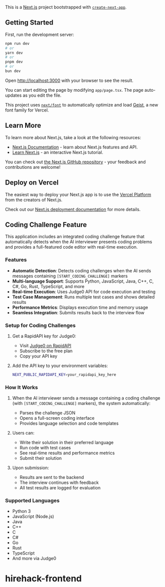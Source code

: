 This is a [Next.js](https://nextjs.org) project bootstrapped with [`create-next-app`](https://nextjs.org/docs/app/api-reference/cli/create-next-app).

## Getting Started

First, run the development server:

```bash
npm run dev
# or
yarn dev
# or
pnpm dev
# or
bun dev
```

Open [http://localhost:3000](http://localhost:3000) with your browser to see the result.

You can start editing the page by modifying `app/page.tsx`. The page auto-updates as you edit the file.

This project uses [`next/font`](https://nextjs.org/docs/app/building-your-application/optimizing/fonts) to automatically optimize and load [Geist](https://vercel.com/font), a new font family for Vercel.

## Learn More

To learn more about Next.js, take a look at the following resources:

- [Next.js Documentation](https://nextjs.org/docs) - learn about Next.js features and API.
- [Learn Next.js](https://nextjs.org/learn) - an interactive Next.js tutorial.

You can check out [the Next.js GitHub repository](https://github.com/vercel/next.js) - your feedback and contributions are welcome!

## Deploy on Vercel

The easiest way to deploy your Next.js app is to use the [Vercel Platform](https://vercel.com/new?utm_medium=default-template&filter=next.js&utm_source=create-next-app&utm_campaign=create-next-app-readme) from the creators of Next.js.

Check out our [Next.js deployment documentation](https://nextjs.org/docs/app/building-your-application/deploying) for more details.

## Coding Challenge Feature

This application includes an integrated coding challenge feature that automatically detects when the AI interviewer presents coding problems and provides a full-featured code editor with real-time execution.

### Features

- **Automatic Detection**: Detects coding challenges when the AI sends messages containing `[START_CODING_CHALLENGE]` markers
- **Multi-language Support**: Supports Python, JavaScript, Java, C++, C, C#, Go, Rust, TypeScript, and more
- **Real-time Execution**: Uses Judge0 API for code execution and testing
- **Test Case Management**: Runs multiple test cases and shows detailed results
- **Performance Metrics**: Displays execution time and memory usage
- **Seamless Integration**: Submits results back to the interview flow

### Setup for Coding Challenges

1. Get a RapidAPI key for Judge0:
   - Visit [Judge0 on RapidAPI](https://rapidapi.com/judge0-official/api/judge0-ce)
   - Subscribe to the free plan
   - Copy your API key

2. Add the API key to your environment variables:
   ```bash
   NEXT_PUBLIC_RAPIDAPI_KEY=your_rapidapi_key_here
   ```

### How It Works

1. When the AI interviewer sends a message containing a coding challenge (with `[START_CODING_CHALLENGE]` markers), the system automatically:
   - Parses the challenge JSON
   - Opens a full-screen coding interface
   - Provides language selection and code templates

2. Users can:
   - Write their solution in their preferred language
   - Run code with test cases
   - See real-time results and performance metrics
   - Submit their solution

3. Upon submission:
   - Results are sent to the backend
   - The interview continues with feedback
   - All test results are logged for evaluation

### Supported Languages

- Python 3
- JavaScript (Node.js)
- Java
- C++
- C
- C#
- Go
- Rust
- TypeScript
- And more via Judge0

# hirehack-frontend
